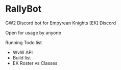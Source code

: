 # RallyBot
GW2 Discord bot for Empyrean Knights [EK] Discord

Open for usage by anyone

Running Todo list
* WvW API
* Build list
* EK Roster vs Classes
